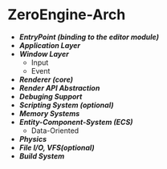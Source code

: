 # ZeroEngine-Arch
- ***EntryPoint (binding to the editor module)***
- ***Application Layer***
- ***Window Layer***
	- Input
	- Event
- ***Renderer (core)***
- ***Render API Abstraction***
- ***Debuging Support***
- ***Scripting System (optional)***
- ***Memory Systems***
- ***Entity-Component-System (ECS)***
	- Data-Oriented
- ***Physics***
- ***File I/O, VFS(optional)***
- ***Build System***
